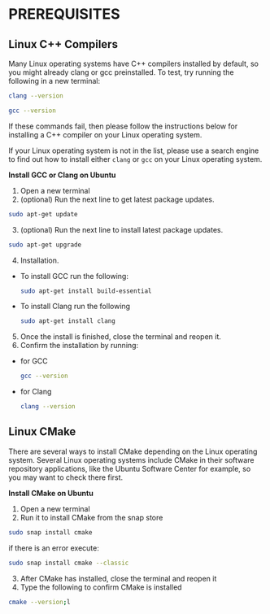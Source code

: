 # PREREQUISITES
## Linux C++ Compilers
Many Linux operating systems have C++ compilers installed by default, so you might already clang or gcc preinstalled. To test, try running the following in a new terminal:
```BASH
clang --version
```
```BASH
gcc --version
```
If these commands fail, then please follow the instructions below for installing a C++ compiler on your Linux operating system.

If your Linux operating system is not in the list, please use a search engine to find out how to install either `clang` or `gcc` on your Linux operating system.

**Install GCC or Clang on Ubuntu**
1. Open a new terminal
2. (optional) Run the next line to get latest package updates.
  ```BASH
  sudo apt-get update
  ```
3. (optional) Run the next line to install latest package updates.
  ```BASH
  sudo apt-get upgrade
  ```
4. Installation. 
  * To install GCC run the following:
    ```BASH
    sudo apt-get install build-essential
    ```
  * To install Clang run the following
    ```BASH
    sudo apt-get install clang
    ```
5. Once the install is finished, close the terminal and reopen it.
6. Confirm the installation by running:
  * for GCC 
    ```BASH
    gcc --version
    ```
  * for Clang
    ```BASH
    clang --version
    ```
## Linux CMake
There are several ways to install CMake depending on the Linux operating system. Several Linux operating systems include CMake in their software repository applications, like the Ubuntu Software Center for example, so you may want to check there first.

**Install CMake on Ubuntu**
1. Open a new terminal
2. Run it to install CMake from the snap store
  ```BASH
  sudo snap install cmake
  ```
  if there is an error execute:
  ```BASH
  sudo snap install cmake --classic
  ```
3. After CMake has installed, close the terminal and reopen it
4. Type the following to confirm CMake is installed
  ```BASH
  cmake --version;l
  ```

[//]: #https://www.linode.com/docs/guides/how-to-install-selinux-on-ubuntu-22-04/